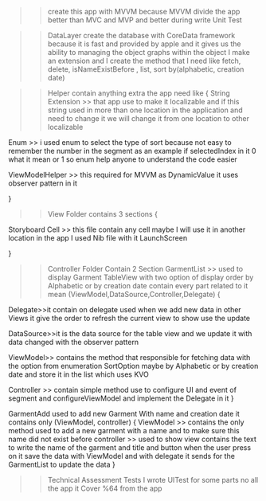 >>create this app with MVVM because MVVM divide the app better than MVC and MVP and better during write 
Unit Test 

>> DataLayer create the database with CoreData framework because it is fast and provided by apple and it gives us the ability to managing the object graphs within the object I make an extension and I create the method that I need like fetch, delete, isNameExistBefore , list, sort by(alphabetic, creation date)


>>Helper contain anything extra the app need like {
String Extension >> that app use to make it localizable and if this string used in more than one location in the application and need to change it we will change it from one location to other localizable  

Enum >> i used enum to select the type of sort because not easy to remember the number in the segment as an example if selectedIndex in it 0 what it mean or 1 so enum help anyone to understand the code easier

ViewModelHelper >> this required for MVVM as DynamicValue it uses observer pattern in it 

}



>>View Folder contains 3 sections {

Storyboard 
Cell >> this file contain any cell maybe I will use it in another location in the app I used Nib file with it 
LaunchScreen 

}



>>Controller Folder Contain 2 Section 
GarmentList >> used to display Garment TableView with two option of display order by Alphabetic or by creation date contain every part related to it mean (ViewModel,DataSource,Controller,Delegate) {

Delegate>>it contain on delegate used when we add new data in other Views it give the order to refresh the current view to show use the update

DataSource>>it is the data source for the table  view and we update it with data changed with the observer pattern 

ViewModel>> contains the method that responsible for fetching data with the option from enumeration SortOption maybe by Alphabetic or by creation date and store it in the list which uses KVO

Controller >> contain simple method use to configure UI and event of segment and configureViewModel and implement the Delegate in it 
}


GarmentAdd used to add new Garment With name and creation date it contains only (ViewModel, controller) {
ViewModel >> contains the only method used to add a new garment with a name and to make sure this name did not exist before 
controller >> used to show view contains the text to write the name of the garment and title and button when the user press on it save the data with ViewModel and with delegate it sends for the GarmentList to update the data 
}



>>Technical Assessment Tests I wrote UITest for some parts no all the app it Cover %64 from the app 

